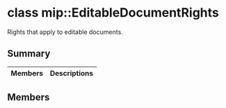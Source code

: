 # class mip::EditableDocumentRights 
Rights that apply to editable documents.
  
## Summary
 Members                        | Descriptions                                
--------------------------------|---------------------------------------------
  
## Members